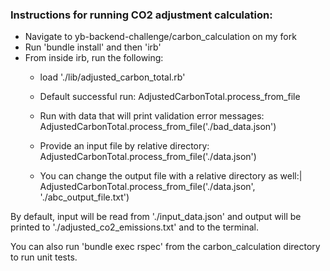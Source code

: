 ### Instructions for running CO2 adjustment calculation:

- Navigate to yb-backend-challenge/carbon_calculation on my fork
- Run 'bundle install' and then 'irb'
- From inside irb, run the following:
  - load './lib/adjusted_carbon_total.rb'
  - Default successful run: AdjustedCarbonTotal.process_from_file

  - Run with data that will print validation error messages:
    AdjustedCarbonTotal.process_from_file('./bad_data.json')

  - Provide an input file by relative directory:
    AdjustedCarbonTotal.process_from_file('./data.json')

  - You can change the output file with a relative directory as well:|
    AdjustedCarbonTotal.process_from_file('./data.json', './abc_output_file.txt')

By default, input will be read from './input_data.json' and output will be printed to './adjusted_co2_emissions.txt' and to the terminal.

You can also run 'bundle exec rspec' from the carbon_calculation directory to run unit tests.
